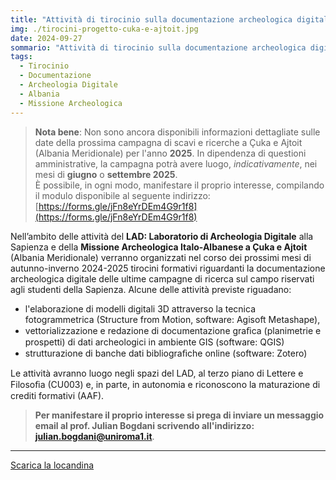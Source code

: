 ```yaml
---
title: "Attività di tirocinio sulla documentazione archeologica digitale della Missione Archeologica della Sapienza in Albania"
img: ./tirocini-progetto-cuka-e-ajtoit.jpg
date: 2024-09-27
sommario: "Attività di tirocinio sulla documentazione archeologica digitale della Missione Archeologica della Sapienza in Albania"
tags:
  - Tirocinio
  - Documentazione
  - Archeologia Digitale
  - Albania
  - Missione Archeologica
---
```


> **Nota bene**: Non sono ancora disponibili informazioni dettagliate sulle date della prossima campagna di scavi e ricerche a Çuka e Ajtoit (Albania Meridionale) per l'anno **2025**. In dipendenza di questioni amministrative, la campagna potrà avere luogo, _indicativamente_, nei mesi di **giugno** o **settembre 2025**.  
> È possibile, in ogni modo, manifestare il proprio interesse, compilando il modulo disponibile al seguente indirizzo: [https://forms.gle/jFn8eYrDEm4G9r1f8](https://forms.gle/jFn8eYrDEm4G9r1f8)

Nell’ambito delle attività del **LAD: Laboratorio di Archeologia Digitale** alla Sapienza e della **Missione Archeologica Italo-Albanese a Çuka e Ajtoit** (Albania Meridionale) verranno organizzati nel corso dei prossimi mesi di autunno-inverno 2024-2025 tirocini formativi riguardanti la documentazione archeologica digitale delle ultime campagne di ricerca sul campo riservati agli studenti della Sapienza. Alcune delle attività previste riguadano:
- l'elaborazione di modelli digitali 3D attraverso la tecnica fotogrammetrica (Structure from Motion, software: Agisoft Metashape), 	
- vettorializzazione e redazione di documentazione graﬁca (planimetrie e prospetti) di dati archeologici in ambiente GIS (software: QGIS)
- strutturazione di banche dati bibliograﬁche online (software: Zotero)

Le attività avranno luogo negli spazi del LAD, al terzo piano di Lettere e Filosoﬁa (CU003) e, in parte, in autonomia e riconoscono la maturazione di crediti formativi (AAF).

> **Per manifestare il proprio interesse si prega di inviare un messaggio email al prof. Julian Bogdani scrivendo all'indirizzo:  [julian.bogdani@uniroma1.it](mailto:julian.bogdani@uniroma1.it)**. 

---
[Scarica la locandina](./tirocini-progetto-cuka-e-ajtoit.pdf)